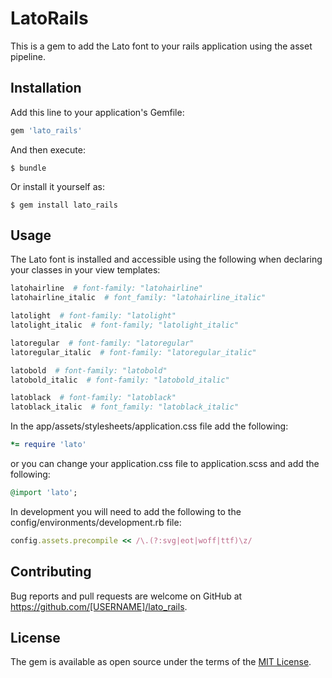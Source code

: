 # LatoRails

This is a gem to add the Lato font to your rails application using the asset pipeline. 

## Installation

Add this line to your application's Gemfile:

```ruby
gem 'lato_rails'
```

And then execute:

    $ bundle

Or install it yourself as:

    $ gem install lato_rails

## Usage

The Lato font is installed and accessible using the following when declaring your classes in your view templates:

```ruby
latohairline  # font-family: "latohairline"
latohairline_italic  # font_family: "latohairline_italic"

latolight  # font-family: "latolight"
latolight_italic  # font-family; "latolight_italic" 

latoregular  # font-family: "latoregular"
latoregular_italic  # font-family: "latoregular_italic"

latobold  # font-family: "latobold"
latobold_italic  # font-family: "latobold_italic"

latoblack  # font-family: "latoblack"
latoblack_italic  # font_family: "latoblack_italic"
```

In the app/assets/stylesheets/application.css file add the following:

```ruby
*= require 'lato'
```

or you can change your application.css file to application.scss and add the following:

```ruby
@import 'lato';
```
In development you will need to add the following to the config/environments/development.rb file:

```ruby
config.assets.precompile << /\.(?:svg|eot|woff|ttf)\z/
```
<!--
## Development

After checking out the repo, run `bin/setup` to install dependencies. Then, run `rake spec` to run the tests. You can also run `bin/console` for an interactive prompt that will allow you to experiment.

To install this gem onto your local machine, run `bundle exec rake install`. To release a new version, update the version number in `version.rb`, and then run `bundle exec rake release`, which will create a git tag for the version, push git commits and tags, and push the `.gem` file to [rubygems.org](https://rubygems.org).
-->
## Contributing

Bug reports and pull requests are welcome on GitHub at https://github.com/[USERNAME]/lato_rails.


## License

The gem is available as open source under the terms of the [MIT License](http://opensource.org/licenses/MIT).


